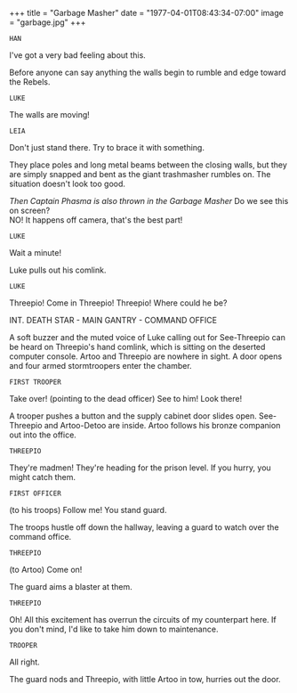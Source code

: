 +++
title = "Garbage Masher"
date = "1977-04-01T08:43:34-07:00"
image = "garbage.jpg"
+++

`HAN`

 I've got a very bad feeling about this.

Before anyone can say anything the walls begin to rumble and edge toward the Rebels.

`LUKE`

 The walls are moving!

`LEIA`

 Don't just stand there. Try to brace it with something.

They place poles and long metal beams between the closing walls, but they are simply snapped and bent as the giant trashmasher rumbles on. The situation doesn't look too good.

*Then Captain Phasma is also thrown in the Garbage Masher*
Do we see this on screen?  
NO!  It happens off camera, that's the best part!

`LUKE`

 Wait a minute!

Luke pulls out his comlink.

`LUKE`

 Threepio! Come in Threepio! Threepio! Where could he be?

INT. DEATH STAR - MAIN GANTRY - COMMAND OFFICE

A soft buzzer and the muted voice of Luke calling out for See-Threepio can be heard on Threepio's hand comlink, which is sitting on the deserted computer console. Artoo and Threepio are nowhere in sight. A door opens and four armed stormtroopers enter the chamber.


`FIRST TROOPER`

 Take over! (pointing to the dead officer) See to him! Look there!

A trooper pushes a button and the supply cabinet door slides open. See-Threepio and Artoo-Detoo are inside. Artoo follows his bronze companion out into the office.

`THREEPIO`

 They're madmen! They're heading for the prison level. If you hurry, you might catch them.

`FIRST OFFICER`

 (to his troops) Follow me! You stand guard.

The troops hustle off down the hallway, leaving a guard to watch over the command office.

`THREEPIO`

 (to Artoo) Come on!

The guard aims a blaster at them.

`THREEPIO`

 Oh! All this excitement has overrun the circuits of my counterpart here. If you don't mind, I'd like to take him down to maintenance.

`TROOPER`

 All right.

The guard nods and Threepio, with little Artoo in tow, hurries out the door.
